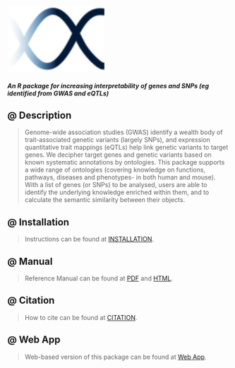 <a href="./README.md"><IMG src="./inst/XGR.logo.png" height="150px" id="logo"></a>

#### *An R package for increasing interpretability of genes and SNPs (eg identified from GWAS and eQTLs)*

## @ Description
> Genome-wide association studies (GWAS) identify a wealth body of trait-associated genetic variants (largely SNPs), and expression quantitative trait mappings (eQTLs) help link genetic variants to target genes. We decipher target genes and genetic variants based on known systematic annotations by ontologies. This package supports a wide range of ontologies (covering knowledge on functions, pathways, diseases and phenotypes- in both human and mouse). With a list of genes (or SNPs) to be analysed, users are able to identify the underlying knowledge enriched within them, and to calculate the semantic similarity between their objects.

## @ Installation
> Instructions can be found at [INSTALLATION](./inst/INSTALLATION.md).

## @ Manual
> Reference Manual can be found at [PDF](./vignettes/XGR_reference.pdf) and [HTML](./vignettes/HTML.md).

## @ Citation
> How to cite can be found at [CITATION](./inst/CITATIONS.md).

## @ Web App
> Web-based version of this package can be found at [Web App](http://galahad.well.ox.ac.uk/XGR). 
